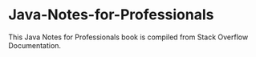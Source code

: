 # Java-Notes-for-Professionals
This Java Notes for Professionals book is compiled from Stack Overflow Documentation. 
